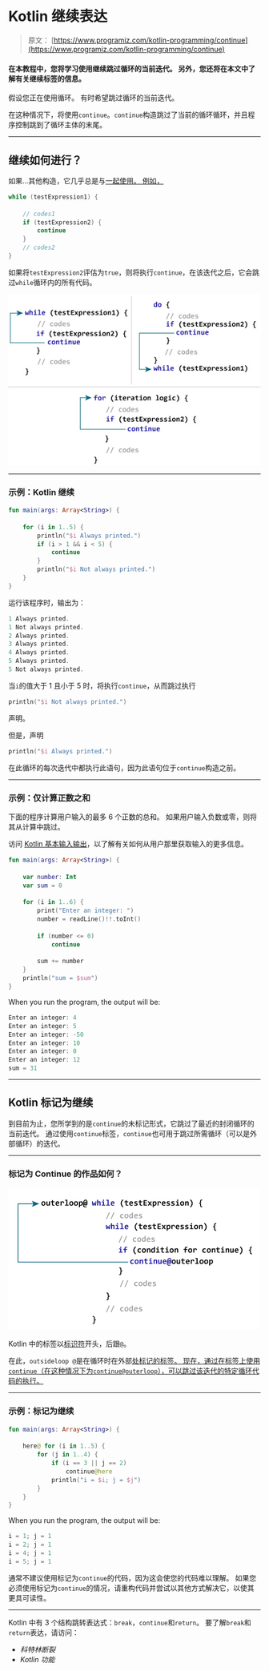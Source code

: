 # Kotlin 继续表达

> 原文： [https://www.programiz.com/kotlin-programming/continue](https://www.programiz.com/kotlin-programming/continue)

#### 在本教程中，您将学习使用继续跳过循环的当前迭代。 另外，您还将在本文中了解有关继续标签的信息。

假设您正在使用循环。 有时希望跳过循环的当前迭代。

在这种情况下，将使用`continue`。`continue`构造跳过了当前的循环循环，并且程序控制跳到了循环主体的末尾。

* * *

## 继续如何进行？

如果...其他构造，它几乎总是与[一起使用。 例如，](/kotlin-programming/if-expression "Kotlin if...else")

```kt
while (testExpression1) {

    // codes1
    if (testExpression2) {
        continue
    }
    // codes2
}
```

如果将`testExpression2`评估为`true`，则将执行`continue`，在该迭代之后，它会跳过`while`循环内的所有代码。

![How continue expression works in Kotlin?](img/fe78962e055b69a869b8de76b8ff3a34.png)

* * *

### 示例：Kotlin 继续

```kt
fun main(args: Array<String>) {

    for (i in 1..5) {
        println("$i Always printed.")
        if (i > 1 && i < 5) {
            continue
        }
        println("$i Not always printed.")
    }
}
```

运行该程序时，输出为：

```kt
1 Always printed.
1 Not always printed.
2 Always printed.
3 Always printed.
4 Always printed.
5 Always printed.
5 Not always printed.
```

当`i`的值大于 1 且小于 5 时，将执行`continue`，从而跳过执行

```kt
println("$i Not always printed.")
```

声明。

但是，声明

```kt
println("$i Always printed.")
```

在此循环的每次迭代中都执行此语句，因为此语句位于`continue`构造之前。

* * *

### 示例：仅计算正数之和

下面的程序计算用户输入的最多 6 个正数的总和。 如果用户输入负数或零，则将其从计算中跳过。

访问 [Kotlin 基本输入输出](https://www.programiz.com/kotlin-programming/input-output)，以了解有关如何从用户那里获取输入的更多信息。

```kt
fun main(args: Array<String>) {

    var number: Int
    var sum = 0

    for (i in 1..6) {
        print("Enter an integer: ")
        number = readLine()!!.toInt()

        if (number <= 0)
            continue

        sum += number
    }
    println("sum = $sum")
}
```

When you run the program, the output will be:

```kt
Enter an integer: 4
Enter an integer: 5
Enter an integer: -50
Enter an integer: 10
Enter an integer: 0
Enter an integer: 12
sum = 31
```

* * *

## Kotlin 标记为继续

到目前为止，您所学到的是`continue`的未标记形式，它跳过了最近的封闭循环的当前迭代。 通过使用`continue`标签，`continue`也可用于跳过所需循环（可以是外部循环）的迭代。

* * *

### 标记为 Continue 的作品如何？

![How labeled continue works?](img/e1ed997396ca989cdd309d35f2e28c3b.png)

Kotlin 中的标签以[标识符](https://www.programiz.com/kotlin-programming/keywords-identifiers#identifiers "Kotlin identifier")开头，后跟`@`。

在此，`outsideloop @`是在循环时在外部[处标记的标签。 现在，通过在标签上使用`continue`（在这种情况下为`continue@outerloop`），可以跳过该迭代的特定循环代码的执行。](https://www.programiz.com/kotlin-programming/while-loop "Kotlin while Loop")

* * *

### 示例：标记为继续

```kt
fun main(args: Array<String>) {

    here@ for (i in 1..5) {
        for (j in 1..4) {
            if (i == 3 || j == 2)
                continue@here
            println("i = $i; j = $j")
        }
    }
}
```

When you run the program, the output will be:

```kt
i = 1; j = 1
i = 2; j = 1
i = 4; j = 1
i = 5; j = 1

```

通常不建议使用标记为`continue`的代码，因为这会使您的代码难以理解。 如果您必须使用标记为`continue`的情况，请重构代码并尝试以其他方式解决它，以使其更具可读性。

* * *

Kotlin 中有 3 个结构跳转表达式：`break`，`continue`和`return`。 要了解`break`和`return`表达，请访问：

*   *科特林断裂*
*   *Kotlin 功能*
